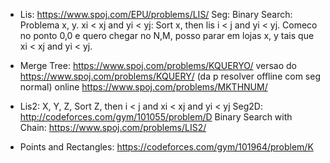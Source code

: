 - Lis:
    https://www.spoj.com/EPU/problems/LIS/
    Seg: 
    Binary Search: 
    Problema x, y.   xi < xj and yi < yj: Sort x, then lis i < j and yi < yj. Comeco no ponto 0,0 e quero chegar no N,M, posso parar em lojas x, y tais que xi < xj and yi < yj.

- Merge Tree:
    https://www.spoj.com/problems/KQUERYO/       versao do https://www.spoj.com/problems/KQUERY/ (da p resolver offline com seg normal) online
    https://www.spoj.com/problems/MKTHNUM/

- Lis2:
    X, Y, Z, Sort Z, then i < j and xi < xj and yi < yj
    Seg2D: http://codeforces.com/gym/101055/problem/D
    Binary Search with Chain: https://www.spoj.com/problems/LIS2/

- Points and Rectangles: 
    https://codeforces.com/gym/101964/problem/K
